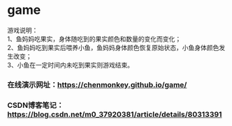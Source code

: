 # game
游戏说明：  
1、鱼妈妈吃果实，身体随吃到的果实颜色和数量的变化而变化；   
2、鱼妈妈吃到果实后喂养小鱼，鱼妈妈身体颜色恢复原始状态，小鱼身体颜色发生改变；   
3、小鱼在一定时间内未吃到果实则游戏结束。     
### 在线演示网址：https://chenmonkey.github.io/game/
### CSDN博客笔记：https://blog.csdn.net/m0_37920381/article/details/80313391



